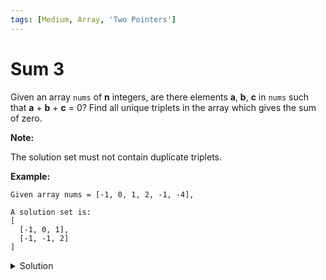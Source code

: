```yaml
---
tags: [Medium, Array, 'Two Pointers']
---
```


# Sum 3

Given an array `nums` of **n** integers, are there elements **a**, **b**, **c** in `nums` such that **a** + **b** + **c** = 0? Find all unique triplets in the array which gives the sum of zero.

**Note:**

The solution set must not contain duplicate triplets.

**Example:**

```
Given array nums = [-1, 0, 1, 2, -1, -4],

A solution set is:
[
  [-1, 0, 1],
  [-1, -1, 2]
]
```

<details>
<summary>Solution</summary>

```javascript
/**
 * @param {number[]} nums
 * @return {number[][]}
 */
var threeSum = function (nums) {
	var len = nums.length;
	var res = [];
	var l = 0;
	var r = 0;
	nums.sort((a, b) => a - b);
	for (var i = 0; i < len; i++) {
		if (i > 0 && nums[i] === nums[i - 1]) continue;
		l = i + 1;
		r = len - 1;
		while (l < r) {
			if (nums[i] + nums[l] + nums[r] < 0) {
				l++;
			} else if (nums[i] + nums[l] + nums[r] > 0) {
				r--;
			} else {
				res.push([nums[i], nums[l], nums[r]]);
				while (l < r && nums[l] === nums[l + 1]) l++;
				while (l < r && nums[r] === nums[r - 1]) r--;
				l++;
				r--;
			}
		}
	}
	return res;
};
```

**Complexity:**

-   Time complexity: O(n^2).
-   Space complexity: O(1).

</details>
